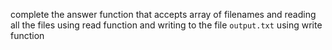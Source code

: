 complete the answer function that accepts array of filenames and reading all the files using read function and writing to the file `output.txt` using write function